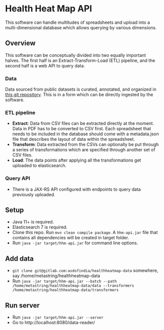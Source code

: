 # Health Heat Map API
This software can handle multitudes of spreadsheets and upload into a multi-dimensional database which allows querying by various dimensions.

## Overview

This software can be conceptually divided into two equally important halves. The first half is an Extract-Transform-Load (ETL) pipeline, and the second half is a web API to query data.

### Data

Data sourced from public datasets is curated, annotated, and organized in [this git repository](https://gitlab.com/asdofindia/healthheatmap-data). This is in a form which can be directly ingested by the software.

### ETL pipeline

* **Extract**: Data from CSV files can be extracted directly at the moment. Data in PDF has to be converted to CSV first. Each spreadsheet that needs to be included in the database should come with a metadata.json file that describes the layout of data within the spreadsheet.
* **Transform**: Data extracted from the CSVs can optionally be put through a series of transformations which are specified through another set of CSV files.
* **Load**: The data points after applying all the transformations get uploaded to elasticsearch.

### Query API

* There is a JAX-RS API configured with endpoints to query data previously uploaded.


## Setup

* Java 11+ is required.
* Elasticsearch 7 is required.
* Clone this repo. Run `mvn clean compile package`. A `hhm-api.jar` file that contains all dependencies will be created in target folder.
* Run `java -jar target/hhm-api.jar` for command line options.


## Add data

* `git clone git@gitlab.com:asdofindia/healthheatmap-data` somewhere, say /home/metastring/healthheatmap-data
* Run `java -jar target/hhm-api.jar --batch --path /home/metastring/healthheatmap-data/data --transformers /home/metastring/healthheatmap-data/transformers`

## Run server

* Run `java -jar target/hhm-api.jar --server`
* Go to http://localhost:8080/data-reader/